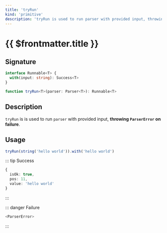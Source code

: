 ```yaml
---
title: 'tryRun'
kind: 'primitive'
description: 'tryRun is used to run parser with provided input, throwing an error on failure.'
---
```


# {{ $frontmatter.title }} <Primitive />

## Signature

```ts
interface Runnable<T> {
  with(input: string): Success<T>
}

function tryRun<T>(parser: Parser<T>): Runnable<T>
```

## Description

`tryRun` is is used to run `parser` with provided input, **throwing `ParserError` on failure**.

## Usage

```ts
tryRun(string('hello world')).with('hello world')
```

::: tip Success
```ts
{
  isOk: true,
  pos: 11,
  value: 'hello world'
}
```
:::

::: danger Failure
```ts
<ParserError>
```
:::
